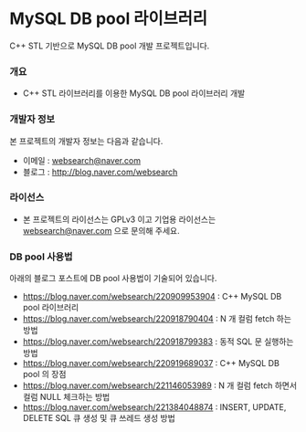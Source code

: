 ﻿# MySQL DB pool 라이브러리
C++ STL 기반으로 MySQL DB pool 개발 프로젝트입니다.

### 개요

* C++ STL 라이브러리를 이용한 MySQL DB pool 라이브러리 개발
 
### 개발자 정보
본 프로젝트의 개발자 정보는 다음과 같습니다.

* 이메일 : websearch@naver.com
* 블로그 : http://blog.naver.com/websearch

### 라이선스

* 본 프로젝트의 라이선스는 GPLv3 이고 기업용 라이선스는 websearch@naver.com 으로 문의해 주세요.

### DB pool 사용법
아래의 블로그 포스트에 DB pool 사용법이 기술되어 있습니다.

* https://blog.naver.com/websearch/220909953904 : C++ MySQL DB pool 라이브러리
* https://blog.naver.com/websearch/220918790404 : N 개 컬럼 fetch 하는 방법
* https://blog.naver.com/websearch/220918799383 : 동적 SQL 문 실행하는 방법
* https://blog.naver.com/websearch/220919689037 : C++ MySQL DB pool 의 장점
* https://blog.naver.com/websearch/221146053989 : N 개 컬럼 fetch 하면서 컬럼 NULL 체크하는 방법
* https://blog.naver.com/websearch/221384048874 : INSERT, UPDATE, DELETE SQL 큐 생성 및 큐 쓰레드 생성 방법
